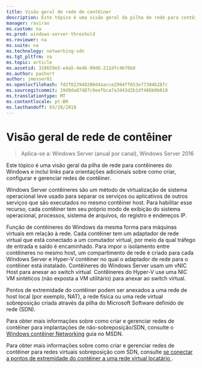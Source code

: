 ```yaml
---
title: Visão geral de rede de contêiner
description: Este tópico é uma visão geral da pilha de rede para contêineres do Windows e inclui links para orientações adicionais sobre como criar, configurar e gerenciar redes de contêiner.
manager: ravirao
ms.custom: na
ms.prod: windows-server-threshold
ms.reviewer: na
ms.suite: na
ms.technology: networking-sdn
ms.tgt_pltfrm: na
ms.topic: article
ms.assetid: 318659e5-e4a5-4e46-99d6-211dfc46f6b8
ms.author: pashort
author: jmesser81
ms.openlocfilehash: fd2f022948208d4aacce2994ff053e77384b28fc
ms.sourcegitcommit: 19d9da87d87c9eefbca7a3443d2b1df486b0b010
ms.translationtype: MT
ms.contentlocale: pt-BR
ms.lasthandoff: 03/28/2018
---
```

# <a name="container-networking-overview"></a>Visão geral de rede de contêiner

>Aplica-se a: Windows Server (anual por canal), Windows Server 2016

Este tópico é uma visão geral da pilha de rede para contêineres do Windows e inclui links para orientações adicionais sobre como criar, configurar e gerenciar redes de contêiner.

Windows Server contêineres são um método de virtualização de sistema operacional leve usado para separar os serviços ou aplicativos de outros serviços que são executados no mesmo contêiner host. Para habilitar esse recurso, cada contêiner tem seu próprio modo de exibição do sistema operacional, processos, sistema de arquivos, do registro e endereços IP.

Função de contêineres do Windows da mesma forma para máquinas virtuais em relação à rede. Cada contêiner tem um adaptador de rede virtual que está conectado a um comutador virtual, por meio da qual tráfego de entrada e saído é encaminhado. Para impor o isolamento entre contêineres no mesmo host, um compartimento de rede é criado para cada Windows Server e Hyper-V contêiner no qual o adaptador de rede para o contêiner está instalado. Contêineres do Windows Server usam um vNIC Host para anexar ao switch virtual. Contêineres do Hyper-V use uma NIC VM sintéticos (não exposta a VM utilitário) para anexar ao switch virtual. 

Pontos de extremidade do contêiner podem ser anexados a uma rede de host local (por exemplo, NAT), a rede física ou uma rede virtual sobreposição criada através da pilha do Microsoft Software definido de rede (SDN). 

Para obter mais informações sobre como criar e gerenciar redes de contêiner para implantações de não-sobreposição/SDN, consulte o [Windows contêiner Networking](https://msdn.microsoft.com/en-us/virtualization/windowscontainers/management/container_networking) guia no MSDN.

Para obter mais informações sobre como criar e gerenciar redes de contêiner para redes virtuais sobreposição com SDN, consulte [se conectar a pontos de extremidade do contêiner a uma rede virtual locatário ](../../manage/Connect-container-endpoints-to-a-Tenant-Virtual-Network.md). 